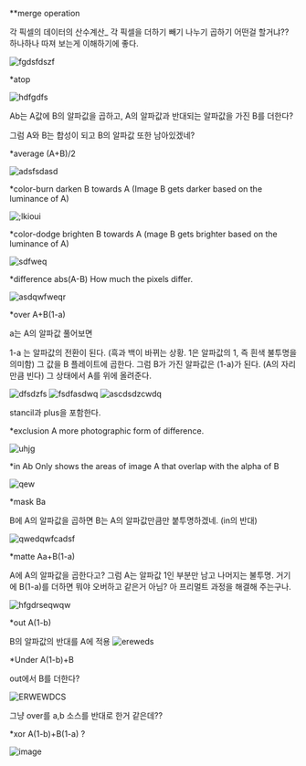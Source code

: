 **merge operation 

각 픽셀의 데이터의 산수계산_ 각 픽셀을 더하기 빼기 나누기 곱하기 어떤걸 할거냐?? 
하나하나 따져 보는게 이해하기에 좋다. 

![fgdsfdszf](https://user-images.githubusercontent.com/90597861/143025064-99d73b86-c23b-43a1-8264-14bfe8b8e03b.JPG)

*atop 

![hdfgdfs](https://user-images.githubusercontent.com/90597861/145075553-0b4f2786-3c63-44d0-89ae-f23f9a050e31.JPG)

Ab는 A값에 B의 알파값을 곱하고, A의 알파값과 반대되는 알파값을 가진 B를 더한다? 

그럼 A와 B는 합성이 되고 B의 알파값 또한 남아있겠네? 

*average (A+B)/2

![adsfsdasd](https://user-images.githubusercontent.com/90597861/145077177-dbba56a5-6684-4c42-99fd-706da597a989.JPG)

*color-burn darken B towards A  (Image B gets darker based on the luminance of A)

![;lkioui](https://user-images.githubusercontent.com/90597861/145077822-b876b454-5c84-455b-accd-c5420c9f4d56.JPG)

*color-dodge 	brighten B towards A (mage B gets brighter based on the luminance of A) 

![sdfweq](https://user-images.githubusercontent.com/90597861/145078267-4582766c-0962-4527-870b-6cfb0b477244.JPG)

*difference  abs(A-B) How much the pixels differ.

![asdqwfweqr](https://user-images.githubusercontent.com/90597861/145079481-c6f071d5-a658-4fd7-afa5-74d9dd19470d.JPG)

*over A+B(1-a) 

a는 A의 알파값  풀어보면 

1-a 는 알파값의 전환이 된다. (흑과 백이 바뀌는 상황. 1은 알파값의 1, 즉 흰색 불투명을 의미함) 그 값을 B 플레이트에 곱한다. 그럼 B가 가진 알파값은 (1-a)가 된다. (A의 자리만큼 빈다) 그 상태에서 A를 위에 올려준다. 

![dfsdzfs](https://user-images.githubusercontent.com/90597861/143047341-52d751b0-e462-4276-b702-1028a1aa5680.JPG)
![fsdfasdwq](https://user-images.githubusercontent.com/90597861/143047348-3aada266-c9a5-447e-af93-e7722e1e2ebf.JPG)
![ascdsdzcwdq](https://user-images.githubusercontent.com/90597861/143048335-78df9d76-9226-47c7-b7ef-2ef53735baeb.JPG)

stancil과 plus을 포함한다. 

*exclusion A more photographic form of difference.

![uhjg](https://user-images.githubusercontent.com/90597861/145080485-60caae2e-7629-4d24-b2dc-bea147e936fd.JPG) 

*in Ab  Only shows the areas of image A that overlap with the alpha of B

![qew](https://user-images.githubusercontent.com/90597861/145082359-73597522-d77e-411f-9e1f-6fca19794530.JPG)

*mask Ba 

B에 A의 알파값을 곱하면 B는 A의 알파값만큼만 붙투명하겠네. (in의 반대) 

![qwedqwfcadsf](https://user-images.githubusercontent.com/90597861/145082661-563ad027-11d5-43c4-bd64-597762d31bbf.JPG)

*matte Aa+B(1-a) 

A에 A의 알파값을 곱한다고? 그럼 A는 알파값 1인 부분만 남고 나머지는 불투명. 거기에 B(1-a)를 더하면 뭐야 오버하고 같은거 아님? 아 프리멀트 과정을 해결해 주는구나. 

![hfgdrseqwqw](https://user-images.githubusercontent.com/90597861/143067978-e9d780fa-045d-46dc-9d70-07d0c891295d.JPG)

*out A(1-b) 

B의 알파값의 반대를 A에 적용 
![ereweds](https://user-images.githubusercontent.com/90597861/143075713-433ea402-870d-4a7a-8558-b59e3ff3e90b.JPG)

*Under A(1-b)+B 

out에서 B를 더한다? 

![ERWEWDCS](https://user-images.githubusercontent.com/90597861/143076408-2de5c9f6-fd7f-4890-9c7b-51b88368e606.JPG)

그냥 over를 a,b 소스를 반대로 한거 같은데?? 

*xor A(1-b)+B(1-a) ?

![image](https://user-images.githubusercontent.com/90597861/145083817-6bff9ef1-cee6-46df-aaee-ccaa7d85f6d1.png)

